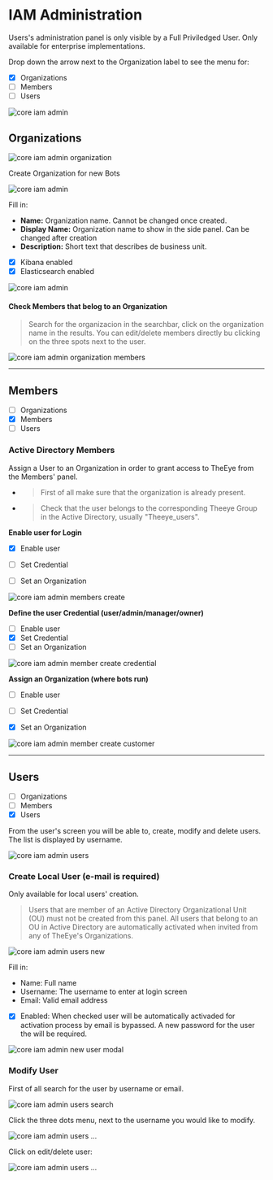 # IAM Administration

Users's administration panel is only visible by a Full Priviledged User. Only available for enterprise implementations.

Drop down the arrow next to the Organization label to see the menu for:

- [x] Organizations   
- [ ] Members   
- [ ] Users   

![core iam admin](../../images/core_iam_admin.jpg)

## **Organizations**

![core iam admin organization](../../images/core_iam_admin_organizations_side.jpg)

Create Organization for new Bots

![core iam admin](../../images/core_iam_admin_organizations_new.jpg)

Fill in:

- **Name:** Organization name. Cannot be changed once created.
- **Display Name:** Organization name to show in the side panel. Can be changed after creation
- **Description:** Short text that describes de business unit.  
- [x] Kibana enabled
- [x] Elasticsearch enabled

![core iam admin](../../images/core_iam_admin_organizations_new_modal.jpg)

#### Check Members that belog to an Organization

> Search for the organizacion in the searchbar, click on the organization name in the results. You can edit/delete members directly bu clicking on the three spots next to the user.

![core iam admin organization members](../../images/core_iam_admin_organizations_members_down.jpg)

---

## **Members**

- [ ] Organizations
- [x] Members
- [ ] Users

### Active Directory Members

Assign a User to an Organization in order to grant access to TheEye from the Members' panel.
- > First of all make sure that the organization is already present.
- > Check that the user belongs to the corresponding Theeye Group in the Active Directory, usually "Theeye_users".

**Enable user for Login**

- [x] Enable user
- [ ] Set Credential
- [ ] Set an Organization


![core iam admin members create](../../images/core_iam_admin_members_create.jpg)


**Define the user Credential (user/admin/manager/owner)**

- [ ] Enable user
- [x] Set Credential
- [ ] Set an Organization

![core iam admin member create credential](../../images/core_iam_admin_members_create_credential.jpg)


**Assign an Organization (where bots run)**

- [ ] Enable user
- [ ] Set Credential
- [x] Set an Organization


![core iam admin member create customer](../../images/core_iam_admin_members_create_customer.jpg)

---

## **Users**

- [ ] Organizations
- [ ] Members
- [x] Users

From the user's screen you will be able to, create, modify and delete users.
The list is displayed by username.

![core iam admin users](../../images/core_iam_admin_users.jpg)

### Create Local User (e-mail is required)

Only available for local users' creation.
> Users that are member of an Active Directory Organizational Unit (OU) must not be created from this panel. All users that belong to an OU in Active Directory are automatically activated when invited from any of TheEye's Organizations.


![core iam admin users new](../../images/core_iam_admin_users_newUser.jpg)

Fill in:

- Name: Full name
- Username: The username to enter at login screen
- Email: Valid email address
- [x] Enabled: When checked user will be automatically activaded for activation process by email is bypassed. A new password for the user the will be required.

![core iam admin new user modal](../../images/core_iam_admin_users_newUser_modal.jpg)

### Modify User
First of all search for the user by username or email.


![core iam admin users search](../../images/core_iam_admin_users_search.jpg)


Click the three dots menu, next to the username you would like to modify. 

![core iam admin users ...](../../images/core_iam_admin_users_three_dots.jpg)

Click on edit/delete user:

![core iam admin users ...](../../images/core_iam_admin_users_three_dots_down.jpg)
